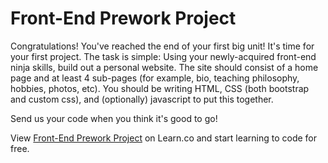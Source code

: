 # Front-End Prework Project

Congratulations! You've reached the end of your first big unit! It's time for your first project.
The task is simple: Using your newly-acquired front-end ninja skills, build out a personal website.
The site should consist of a home page and at least 4 sub-pages (for example, bio, teaching philosophy, hobbies, photos, etc). You should be writing HTML, CSS (both bootstrap and custom css), and (optionally) javascript to put this together.

Send us your code when you think it's good to go!

<p data-visibility='hidden'>View <a href='https://learn.co/lessons/tf-frontend-project' title='Front-End Prework Project'>Front-End Prework Project</a> on Learn.co and start learning to code for free.</p>
